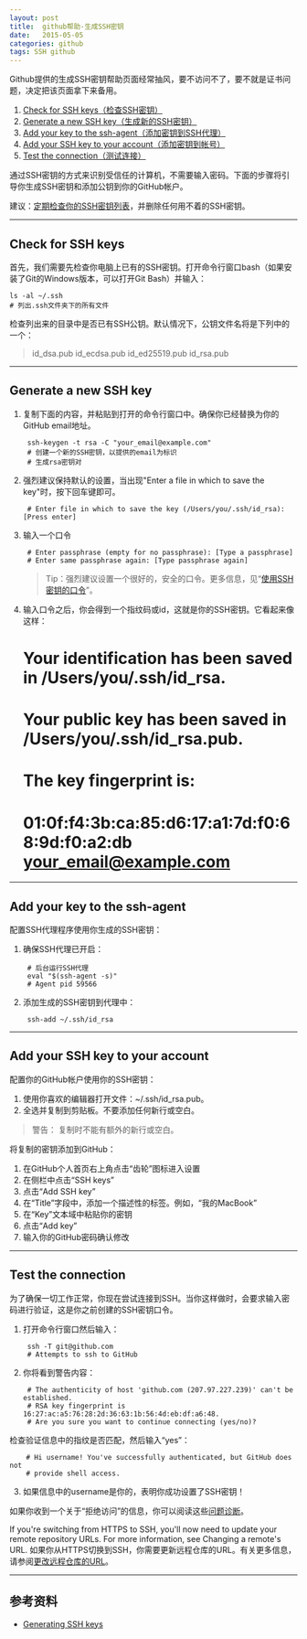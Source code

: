 ```yaml
---
layout: post
title:  github帮助-生成SSH密钥
date:   2015-05-05
categories: github
tags: SSH github
---
```

Github提供的生成SSH密钥帮助页面经常抽风，要不访问不了，要不就是证书问题，决定把该页面拿下来备用。

1. [Check for SSH keys（检查SSH密钥）](#check-for-ssh-keys)
2. [Generate a new SSH key（生成新的SSH密钥）](#generate-a-new-ssh-key)
3. [Add your key to the ssh-agent（添加密钥到SSH代理）](#add-your-key-to-the-ssh-agent)
4. [Add your SSH key to your account（添加密钥到帐号）](#add-your-ssh-key-to-your-account)
5. [Test the connection（测试连接）](#test-the-connection)

通过SSH密钥的方式来识别受信任的计算机，不需要输入密码。下面的步骤将引导你生成SSH密钥和添加公钥到你的GitHub帐户。

建议：[定期检查你的SSH密钥列表](https://help.github.com/articles/keeping-your-ssh-keys-and-application-access-tokens-safe/)，并删除任何用不着的SSH密钥。

---

## Check for SSH keys

首先，我们需要先检查你电脑上已有的SSH密钥。打开命令行窗口bash（如果安装了Git的Windows版本，可以打开Git Bash）并输入：

    ls -al ~/.ssh
    # 列出.ssh文件夹下的所有文件

检查列出来的目录中是否已有SSH公钥。默认情况下，公钥文件名将是下列中的一个：

> id_dsa.pub
> id_ecdsa.pub
> id_ed25519.pub
> id_rsa.pub

---

## Generate a new SSH key

1. 复制下面的内容，并粘贴到打开的命令行窗口中。确保你已经替换为你的GitHub email地址。

        ssh-keygen -t rsa -C "your_email@example.com"
        # 创建一个新的SSH密钥，以提供的email为标识
        # 生成rsa密钥对

2. 强烈建议保持默认的设置，当出现"Enter a file in which to save the key"时，按下回车键即可。

        # Enter file in which to save the key (/Users/you/.ssh/id_rsa): [Press enter]

3. 输入一个口令

        # Enter passphrase (empty for no passphrase): [Type a passphrase]
        # Enter same passphrase again: [Type passphrase again]

    > Tip：强烈建议设置一个很好的，安全的口令。更多信息，见“[使用SSH密钥的口令](https://help.github.com/articles/working-with-ssh-key-passphrases/)”。

4. 输入口令之后，你会得到一个指纹码或id，这就是你的SSH密钥。它看起来像这样：

    # Your identification has been saved in /Users/you/.ssh/id_rsa.
    # Your public key has been saved in /Users/you/.ssh/id_rsa.pub.
    # The key fingerprint is:
    # 01:0f:f4:3b:ca:85:d6:17:a1:7d:f0:68:9d:f0:a2:db your_email@example.com

---

## Add your key to the ssh-agent

配置SSH代理程序使用你生成的SSH密钥：

1. 确保SSH代理已开启：

        # 后台运行SSH代理
        eval "$(ssh-agent -s)"
        # Agent pid 59566

2. 添加生成的SSH密钥到代理中：

        ssh-add ~/.ssh/id_rsa

---

## Add your SSH key to your account

配置你的GitHub帐户使用你的SSH密钥：

1. 使用你喜欢的编辑器打开文件：~/.ssh/id_rsa.pub。
2. 全选并复制到剪贴板。不要添加任何新行或空白。

> 警告： 复制时不能有额外的新行或空白。

将复制的密钥添加到GitHub：

1. 在GitHub个人首页右上角点击“齿轮”图标进入设置
2. 在侧栏中点击“SSH keys”
3. 点击“Add SSH key”
4. 在“Title”字段中，添加一个描述性的标签。例如，“我的MacBook”
5. 在“Key”文本域中粘贴你的密钥
6. 点击“Add key”
7. 输入你的GitHub密码确认修改

---

## Test the connection

为了确保一切工作正常，你现在尝试连接到SSH。当你这样做时，会要求输入密码进行验证，这是你之前创建的SSH密钥口令。

1. 打开命令行窗口然后输入：

        ssh -T git@github.com
        # Attempts to ssh to GitHub

2. 你将看到警告内容：

        # The authenticity of host 'github.com (207.97.227.239)' can't be established.
        # RSA key fingerprint is 16:27:ac:a5:76:28:2d:36:63:1b:56:4d:eb:df:a6:48.
        # Are you sure you want to continue connecting (yes/no)?

检查验证信息中的指纹是否匹配，然后输入“yes”：

        # Hi username! You've successfully authenticated, but GitHub does not
        # provide shell access.

3. 如果信息中的username是你的，表明你成功设置了SSH密钥！

如果你收到一个关于“拒绝访问”的信息，你可以阅读这些[问题诊断](https://help.github.com/articles/error-permission-denied-publickey/)。

If you're switching from HTTPS to SSH, you'll now need to update your remote repository URLs. For more information, see Changing a remote's URL.
如果你从HTTPS切换到SSH，你需要更新远程仓库的URL。有关更多信息，请参阅[更改远程仓库的URL](https://help.github.com/articles/changing-a-remote-s-url/)。

---

## 参考资料
* [Generating SSH keys][generating-ssh-keys]

[generating-ssh-keys]: https://help.github.com/articles/generating-ssh-keys/
